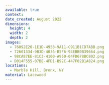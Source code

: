 ```yaml
---
available: true
context:
date_created: August 2022
dimensions:
  height: 4
  width: 2
  depth: 2
images:
  - 76092E20-1E1D-4958-9A11-C911B1CD7ABB.png
  - 72601334-9B3D-4036-B5F6-94EBB0B39664.png
  - 98CA87EE-81C3-4100-A950-04FD678BC802.png
  - D014F555-07BE-4FD1-B92C-447F02B1A824.png
locations:
  - Marble Hill, Bronx, NY
material: Lacewood
---
```

